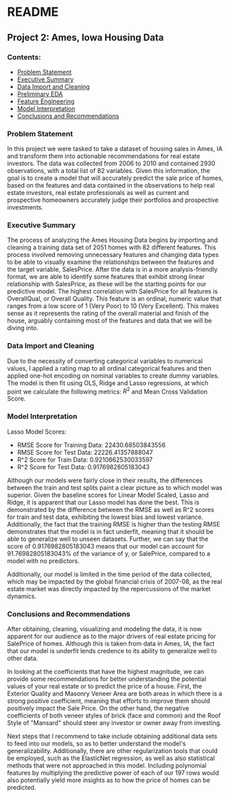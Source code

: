 # README 
## Project 2: Ames, Iowa Housing Data
### Contents:
- [Problem Statement](#Problem-Statement)
- [Executive Summary](#Executive-Summary)
- [Data Import and Cleaning](#Data-Import-and-Cleaning)
- [Preliminary EDA](#Preliminary-EDA)
- [Feature Engineering](#Feature-Engineering)
- [Model Interpretation](#Model-Interpretation)
- [Conclusions and Recommendations](#Conclusions-and-Recommendations)

### Problem Statement
In this project we were tasked to take a dataset of housing sales in Ames, IA and transform them into actionable recommendations for real estate investors. The data was collected from 2006 to 2010 and contained 2930 observations, with a total list of 82 variables. Given this information, the goal is to create a model that will accurately predict the sale price of homes, based on the features and data contained in the observations to help real estate investors, real estate professionals as well as current and prospective homeowners accurately judge their portfolios and prospective investments.

### Executive Summary 

The process of analyzing the Ames Housing Data  begins by importing and cleaning a training data set of 2051 homes with 82 different features. This process involved removing unnecessary features and changing data types to be able to visually examine the relationships between the features and the target variable, SalesPrice. After the data is in a more analysis-friendly format, we are able to identify some features that exhibit strong linear relationship with SalesPrice, as these will be the starting points for our predictive model. The highest correlation with SalesPrice for all features is OverallQual, or Overall Quality. This feature is an ordinal, numeric value that ranges from a low score of 1 (Very Poor) to 10 (Very Excellent). This makes sense as it represents the rating of the overall material and finish of the house, arguably containing most of the features and data that we will be diving into. 

### Data Import and Cleaning
Due to the necessity of converting categorical variables to numerical values, I applied a rating map to all ordinal categorical features and then applied one-hot encoding on nominal variables to create dummy variables. The model is then fit using OLS, Ridge and Lasso regressions, at which point we calculate the following metrics: $R^2$ and Mean Cross Validation Score.

### Model Interpretation
Lasso Model Scores:
 - RMSE Score for Training Data: 22430.68503843556
 - RMSE Score for Test Data: 22226.41357888047
 - R^2 Score for Train Data: 0.9210862530033597
 - R^2 Score for Test Data: 0.9176982805183043

Although our models were fairly close in their results, the differences between the train and test splits paint a clear picture as to which model was superior. Given the baseline scores for Linear Model Scaled, Lasso and Ridge, it is apparent that our Lasso model has done the best. This is demonstrated by the difference between the RMSE as well as R^2 scores for train and test data, exhibiting the lowest bias and lowest variance. Additionally, the fact that the training RMSE is higher than the testing RMSE demonstrates that the model is in fact underfit, meaning that it should be able to generalize well to unseen datasets. Further, we can say that the score of 0.9176982805183043 means that our model can account for 91.76982805183043% of the variance of y, or SalePrice, compared to a model with no predictors.

Additionally, our model is limited in the time period of the data collected, which may be impacted by the global financial crisis of 2007-08, as the real estate market was directly impacted by the repercussions of the market dynamics.

### Conclusions and Recommendations
After obtaining, cleaning, visualizing and modeling the data, it is now apparent for our audience as to the major drivers of real estate pricing for SalePrice of homes. Although this is taken from data in Ames, IA, the fact that our model is underfit lends credence to its ability to generalize well to other data. 

In looking at the coefficients that have the highest magnitude, we can provide some recommendations for better understanding the potential values of your real estate or to predict the price of a house. First, the Exterior Quality and Masonry Veneer Area are both areas in which there is a strong positive coefficient, meaning that efforts to improve them should positively impact the Sale Price. On the other hand, the negative coefficients of  both veneer styles of brick (face and common) and the Roof Style of "Mansard" should steer any investor or owner away from investing. 

Next steps that I recommend to take include obtaining additional data sets to feed into our models, so as to better understand the model's generalizability. Additionally, there are other regularization tools that could be employed, such as the ElasticNet regression, as well as also statistical methods that were not approached in this model. Including polynomial features by multiplying the predictive power of each of our 197 rows would also potentially yield more insights as to how the price of homes can be predicted.

